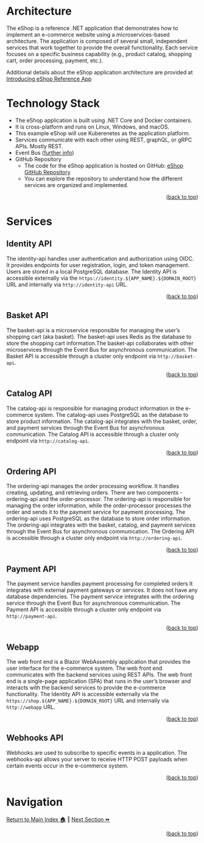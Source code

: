 Architecture
=============
The eShop is a reference .NET application that demonstrates how to implement an e-commerce website using a microservices-based architecture. The application is composed of several small, independent services that work together to provide the overall functionality. Each service focuses on a specific business capability (e.g., product catalog, shopping cart, order processing, payment, etc.).

Additional details about the eShop application architecture are provided at [Introducing eShop Reference App](https://learn.microsoft.com/en-us/dotnet/architecture/cloud-native/introduce-eshoponcontainers-reference-app)

# Technology Stack
* The eShop application is built using .NET Core and Docker containers.
* It is cross-platform and runs on Linux, Windows, and macOS.
* This example eShop will use Kuberenetes as the application platform.
* Services communicate with each other using REST, graphQL, or gRPC APIs. Mostly REST.
* Event Bus ([further info](https://github.com/ShawnMcGough/eShopOnAKS/blob/main/docs/infrastructure.md#eventbus))
* GitHub Repository
    * The code for the eShop application is hosted on GitHub: [eShop GitHub Repository](https://github.com/briandenicola/eshop)
    * You can explore the repository to understand how the different services are organized and implemented.
<p align="right">(<a href="#Architecture">back to top</a>)</p>

# Services
## Identity API
The identity-api handles user authentication and authorization using OIDC. It provides endpoints for user registration, login, and token management. Users are stored in a local PostgreSQL database. 
The Identity API is accessible externally via the `https://identity.${APP_NAME}.${DOMAIN_ROOT}` URL and internally via `http://identity-api` URL.
<p align="right">(<a href="#Architecture">back to top</a>)</p>

## Basket API
The basket-api is a microservice responsible for managing the user’s shopping cart (aka basket). The basket-api uses Redis as the database to store the shopping cart information.The basket-api collaborates with other microservices through the Event Bus for asynchronous communication.
The Basket API is accessible through a cluster only endpoint  via `http://basket-api`.

<p align="right">(<a href="#Architecture">back to top</a>)</p>

## Catalog API
The catalog-api is responsible for managing product information in the e-commerce system.  The catalog-api uses PostgreSQL as the database to store product information. The catalog-api integrates with the basket, order, and payment services through the Event Bus for asynchronous communication.
The Catalog API is accessible through a cluster only endpoint  via `http://catalog-api`.

<p align="right">(<a href="#Architecture">back to top</a>)</p>

## Ordering API
The ordering-api manages the order processing workflow. It handles creating, updating, and retrieving orders. There are two components - ordering-api and the order-processor. The ordering-api is responsible for managing the order information, while the order-processor processes the order and sends it to the payment service for payment processing.  The ordering-api uses PostgreSQL as the database to store order information. The ordering-api integrates with the basket, catalog, and payment services through the Event Bus for asynchronous communication.
The Ordering API is accessible through a cluster only endpoint  via `http://ordering-api`.
<p align="right">(<a href="#Architecture">back to top</a>)</p>

## Payment API
The payment service handles payment processing for completed orders It integrates with external payment gateways or services. It does not have any database dependencies. The payment service integrates with the ordering service through the Event Bus for asynchronous communication.
The Payment API is accessible through a cluster only endpoint  via `http://payment-api`.
<p align="right">(<a href="#Architecture">back to top</a>)</p>

## Webapp
The web front end is a Blazor WebAssembly application that provides the user interface for the e-commerce system. The web front end communicates with the backend services using REST APIs. The web front end is a single-page application (SPA) that runs in the user’s browser and interacts with the backend services to provide the e-commerce functionality.
The Identity API is accessible externally via the `https://shop.${APP_NAME}.${DOMAIN_ROOT}` URL and internally via `http://webapp` URL.
<p align="right">(<a href="#Architecture">back to top</a>)</p>

## Webhooks API
Webhooks are used to subscribe to specific events in a application.
The webhooks-api allows your server to receive HTTP POST payloads when certain events occur in the e-commerce system.

<p align="right">(<a href="#Architecture">back to top</a>)</p>

# Navigation
[Return to Main Index 🏠](../README.md) ‖ [Next Section ⏩](./prerequisites.md)
<p align="right">(<a href="#Architecture">back to top</a>)</p>